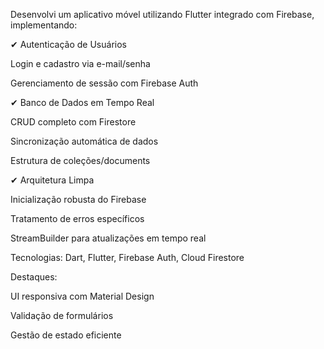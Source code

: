 Desenvolvi um aplicativo móvel utilizando Flutter integrado com Firebase, implementando:

✔ Autenticação de Usuários

Login e cadastro via e-mail/senha

Gerenciamento de sessão com Firebase Auth

✔ Banco de Dados em Tempo Real

CRUD completo com Firestore

Sincronização automática de dados

Estrutura de coleções/documents

✔ Arquitetura Limpa

Inicialização robusta do Firebase

Tratamento de erros específicos

StreamBuilder para atualizações em tempo real

Tecnologias: Dart, Flutter, Firebase Auth, Cloud Firestore

Destaques:

UI responsiva com Material Design

Validação de formulários

Gestão de estado eficiente